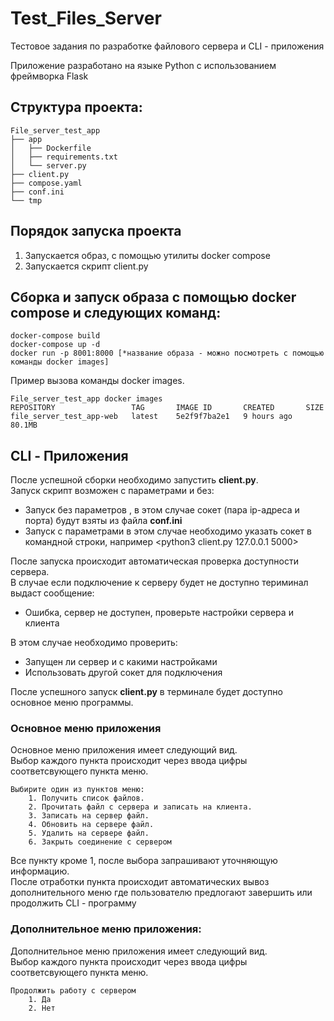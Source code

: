# Test_Files_Server

Тестовое задания по разработке файлового сервера и CLI - приложения

Приложение разработано на языке Python с использованием фреймворка Flask

## Структура проекта:

```
File_server_test_app
├── app
│   ├── Dockerfile
│   ├── requirements.txt
│   └── server.py
├── client.py
├── compose.yaml
├── conf.ini
└── tmp
```

## Порядок запуска проекта
1. Запускается образ, с помощью утилиты docker compose 
2. Запускается скрипт client.py


## Сборка и запуск образа с помощью **docker compose** и следующих команд:
```
docker-compose build
docker-compose up -d
docker run -p 8001:8000 [*название образа - можно посмотреть с помощью команды docker images]
```
Пример вызова команды docker images. 
```
File_server_test_app docker images       
REPOSITORY                 TAG       IMAGE ID       CREATED       SIZE
file_server_test_app-web   latest    5e2f9f7ba2e1   9 hours ago   80.1MB
```

## CLI - Приложения 
После успешной сборки необходимо запустить **client.py**. \
Запуск скрипт возможен с параметрами и без:
- Запуск без параметров <python3 client.py>, в этом случае сокет (пара ip-адреса и порта) будут взяты из файла **conf.ini** 
- Запуск с параметрами в этом случае необходимо указать сокет в командной строки, например <python3 client.py 127.0.0.1 5000>

После запуска происходит автоматическая проверка доступности сервера. \
В случае если подключение к серверу будет не доступно териминал выдаст сообщение:
- Ошибка, сервер не доступен, проверьте настройки сервера и клиента

В этом случае необходимо проверить:
- Запущен ли сервер и с какими настройками
- Использовать другой сокет для подключения

После успешного запуск **client.py** в терминале будет доступно основное меню программы. 

### Основное меню приложения

Основное меню приложения имеет следующий вид. \
Выбор каждого пункта происходит через ввода цифры соответсвующего пункта меню.

```
Выбирите один из пунктов меню:
    1. Получить список файлов.
    2. Прочитать файл с сервера и записать на клиента.
    3. Записать на сервер файл.
    4. Обновить на сервере файл.
    5. Удалить на сервере файл.
    6. Закрыть соединение с сервером
```
    
Все пункту кроме 1, после выбора запрашивают уточняющую информацию. \
После отработки пункта происходит автоматических вывоз дополнительного меню где пользователю предлогают завершить или продолжить CLI - программу

### Дополнительное меню приложения:

Дополнительное меню приложения имеет следующий вид. \
Выбор каждого пункта происходит через ввода цифры соответсвующего пункта меню.
```
Продолжить работу с сервером
    1. Да
    2. Нет
```
